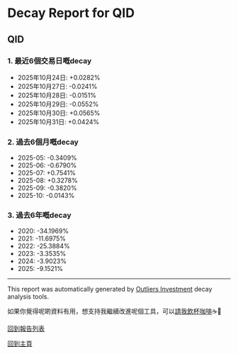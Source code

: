 # Decay Report for QID

## QID

### 1. 最近6個交易日嘅decay

- 2025年10月24日: +0.0282%
- 2025年10月27日: -0.0241%
- 2025年10月28日: -0.0151%
- 2025年10月29日: -0.0552%
- 2025年10月30日: +0.0565%
- 2025年10月31日: +0.0424%

### 2. 過去6個月嘅decay

- 2025-05: -0.3409%
- 2025-06: -0.6790%
- 2025-07: +0.7541%
- 2025-08: +0.3278%
- 2025-09: -0.3820%
- 2025-10: -0.0143%

### 3. 過去6年嘅decay

- 2020: -34.1969%
- 2021: -11.6975%
- 2022: -25.3884%
- 2023: -3.3535%
- 2024: -3.9023%
- 2025: -9.1521%

------------------------------
This report was automatically generated by [Outliers Investment](https://outliersecon.github.io/Outliers-Investment/) decay analysis tools.

如果你覺得呢啲資料有用，想支持我繼續改進呢個工具，可以[請我飲杯咖啡](https://buymeacoffee.com/outliersecon)☕🙏

[回到報告列表](https://outliersecon.github.io/Outliers-Investment/reports/reports_public)

[回到主頁](https://outliersecon.github.io/Outliers-Investment/)